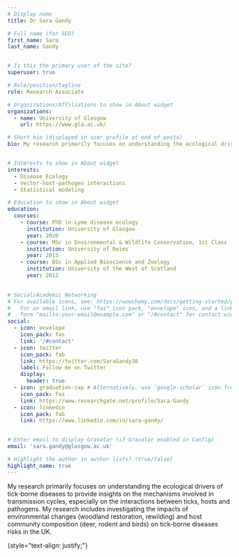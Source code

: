 ```yaml
---
# Display name
title: Dr Sara Gandy

# Full name (for SEO)
first_name: Sara
last_name: Gandy


# Is this the primary user of the site?
superuser: true

# Role/position/tagline
role: Research Associate

# Organizations/Affiliations to show in About widget
organizations:
  - name: University of Glasgow
    url: https://www.gla.ac.uk/

# Short bio (displayed in user profile at end of posts)
bio: My research primarily focuses on understanding the ecological drivers of tick-borne diseases to provide insights on the mechanisms involved in transmission cycles, especially on the interactions between ticks, hosts and pathogens. My research includes investigating the impacts of environmental changes (woodland restoration, rewilding) and host community composition (deer, rodent and birds) on tick-borne diseases risks in the UK. Some of my findings uncovered an opposing effect of deer densities on Lyme disease hazard through their positive effects on tick density and negative effects on infection prevalence. I also published work looking at spatiotemporal changes in tick distribution using passive surveillance data and I have been leading the National Tick Survey, which involves collaborating with stakeholders in thirty National Parks and recreational areas to collect ticks and test them for various tick-transmitted pathogens between 2021 and 2024. The goal is to understand disease hazard and temporal variation in areas visited by members of the public and deliver tick awareness messages. 


# Interests to show in About widget
interests:
  - Disease Ecology
  - Vector-host-pathogen interactions
  - Statistical modeling

# Education to show in About widget
education:
  courses:
    - course: PhD in Lyme disease ecology
      institution: University of Glasgow
      year: 2020
    - course: MSc in Environmental & Wildlife Conservation, 1st Class
      institution: University of Reims
      year: 2015
    - course: BSc in Applied Bioscience and Zoology
      institution: University of the West of Scotland
      year: 2012
      

# Social/Academic Networking
# For available icons, see: https://wowchemy.com/docs/getting-started/page-builder/#icons
#   For an email link, use "fas" icon pack, "envelope" icon, and a link in the
#   form "mailto:your-email@example.com" or "/#contact" for contact widget.
social:
  - icon: envelope
    icon_pack: fas
    link: '/#contact'
  - icon: twitter
    icon_pack: fab
    link: https://twitter.com/SaraGandy38
    label: Follow me on Twitter
    display:
      header: true
  - icon: graduation-cap # Alternatively, use `google-scholar` icon from `ai` icon pack
    icon_pack: fas
    link: https://www.researchgate.net/profile/Sara-Gandy
  - icon: linkedin
    icon_pack: fab
    link: https://www.linkedin.com/in/sara-gandy/


# Enter email to display Gravatar (if Gravatar enabled in Config)
email: 'sara.gandy@glasgow.ac.uk'

# Highlight the author in author lists? (true/false)
highlight_name: true
---
```


My research primarily focuses on understanding the ecological drivers of tick-borne diseases to provide insights on the mechanisms involved in transmission cycles, especially on the interactions between ticks, hosts and pathogens. My research includes investigating the impacts of environmental changes (woodland restoration, rewilding) and host community composition (deer, rodent and birds) on tick-borne diseases risks in the UK.


{style="text-align: justify;"}
